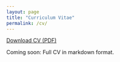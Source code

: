 ```yaml
---
layout: page
title: "Curriculum Vitae"
permalink: /cv/
---
```


[Download CV (PDF)](/assets/cv.pdf)

Coming soon: Full CV in markdown format.
